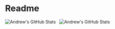 # Readme
<p>
<img src="https://github-readme-stats.vercel.app/api?username=EverestClimber&show_icons=true&theme=gotham" alt="Andrew's GitHub Stats" />
&nbsp;
<img src="https://github-readme-stats.vercel.app/api/top-langs/?username=EverestClimber&theme=gotham" alt="Andrew's GitHub Stats" />
</p>
